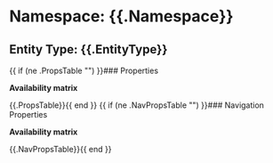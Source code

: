 # Namespace: {{.Namespace}}
## Entity Type: {{.EntityType}}

{{ if (ne .PropsTable "") }}### Properties

**Availability matrix**

{{.PropsTable}}{{ end }}
{{ if (ne .NavPropsTable "") }}### Navigation Properties

**Availability matrix**

{{.NavPropsTable}}{{ end }}